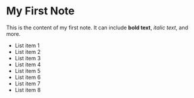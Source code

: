 # My First Note

This is the content of my first note. It can include **bold text**, *italic text*, and more.

- List item 1
- List item 2
- List item 3
- List item 4
- List item 5
- List item 6
- List item 7
- List item 8